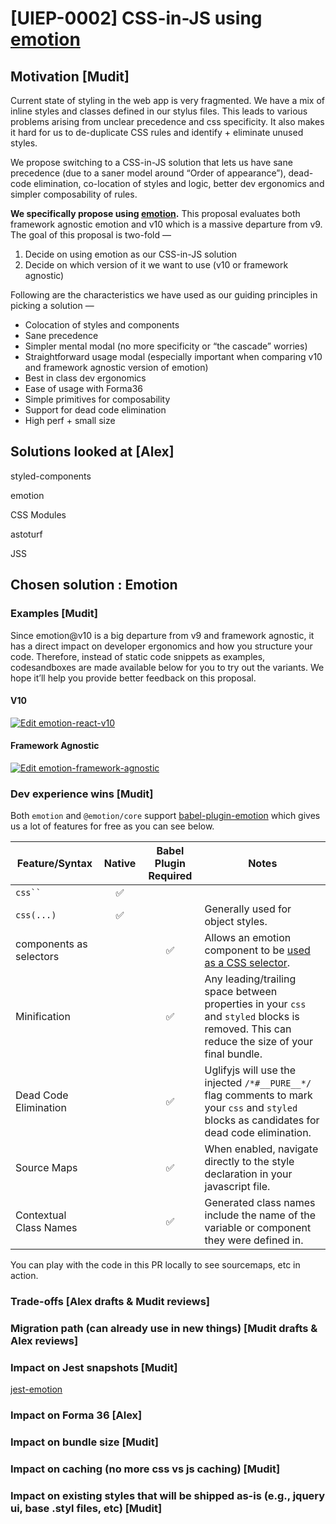 # [UIEP-0002] CSS-in-JS using [emotion](https://emotion.sh)

## Motivation [Mudit]

Current state of styling in the web app is very fragmented.
We have a mix of inline styles and classes defined in our stylus files.
This leads to various problems arising from unclear precedence and css specificity.
It also makes it hard for us to de-duplicate CSS rules and identify + eliminate unused styles.

We propose switching to a CSS-in-JS solution that lets us have sane precedence (due to a saner
model around “Order of appearance”), dead-code elimination, co-location of styles and logic,
better dev ergonomics and simpler composability of rules.

**We specifically propose using [emotion](https://emotion.sh).**
This proposal evaluates both framework agnostic emotion and v10 which is a massive departure from v9.
The goal of this proposal is two-fold —

1. Decide on using emotion as our CSS-in-JS solution
2. Decide on which version of it we want to use (v10 or framework agnostic)

Following are the characteristics we have used as our guiding principles in picking a solution —

- Colocation of styles and components
- Sane precedence
- Simpler mental modal (no more specificity or “the cascade” worries)
- Straightforward usage modal (especially important when comparing v10 and framework agnostic version of emotion)
- Best in class dev ergonomics
- Ease of usage with Forma36
- Simple primitives for composability
- Support for dead code elimination
- High perf + small size

## Solutions looked at [Alex]

styled-components

emotion

CSS Modules

astoturf

JSS

## Chosen solution : Emotion

### Examples [Mudit]

Since emotion@v10 is a big departure from v9 and framework agnostic, it has a direct impact on
developer ergonomics and how you structure your code. Therefore, instead of static code snippets
as examples, codesandboxes are made available below for you to try out the variants. We hope
it’ll help you provide better feedback on this proposal.

#### V10

[![Edit emotion-react-v10](https://codesandbox.io/static/img/play-codesandbox.svg)](https://codesandbox.io/s/pmvy8y8vq)

#### Framework Agnostic

[![Edit emotion-framework-agnostic](https://codesandbox.io/static/img/play-codesandbox.svg)](https://codesandbox.io/s/jlr25o5q3y)

### Dev experience wins [Mudit]

Both `emotion` and `@emotion/core` support [babel-plugin-emotion](https://emotion.sh/docs/babel-plugin-emotion)
which gives us a lot of features for free as you can see below.

<table>
  <thead>
    <tr>
      <th>Feature/Syntax</th>
      <th>Native</th>
      <th>Babel Plugin Required</th>
      <th>Notes</th>
    </tr>
  </thead>
  <tbody>
    <tr>
      <td><code>css``</code></td>
      <td align="center">✅</td>
      <td align="center"></td>
      <td></td>
    </tr>
    <tr>
      <td><code>css(...)</code></td>
      <td align="center">✅</td>
      <td align="center"></td>
      <td>Generally used for object styles.</td>
    </tr>
    <tr>
      <td>components as selectors</td>
      <td align="center"></td>
      <td align="center">✅</td>
      <td>Allows an emotion component to be <a href="https://emotion.sh/docs/styled#targeting-another-emotion-component">used as a CSS selector</a>.</td>
    </tr>
    <tr>
      <td>Minification</td>
      <td align="center"></td>
      <td align="center">✅</td>
      <td>Any leading/trailing space between properties in your <code>css</code> and <code>styled</code> blocks is removed. This can reduce the size of your final bundle.</td>
    </tr>
    <tr>
      <td>Dead Code Elimination</td>
      <td align="center"></td>
      <td align="center">✅</td>
      <td>Uglifyjs will use the injected <code>/*#__PURE__*/</code> flag comments to mark your <code>css</code> and <code>styled</code> blocks as candidates for dead code elimination.</td>
    </tr>
    <tr>
      <td>Source Maps</td>
      <td align="center"></td>
      <td align="center">✅</td>
      <td>When enabled, navigate directly to the style declaration in your javascript file.</td>
    </tr>
    <tr>
      <td>Contextual Class Names</td>
      <td align="center"></td>
      <td align="center">✅</td>
      <td>Generated class names include the name of the variable or component they were defined in.</td>
    </tr>
  </tbody>
</table>

You can play with the code in this PR locally to see sourcemaps, etc in action.

### Trade-offs [Alex drafts & Mudit reviews]

### Migration path (can already use in new things) [Mudit drafts & Alex reviews]

### Impact on Jest snapshots [Mudit]

[jest-emotion](https://github.com/emotion-js/emotion/tree/master/packages/jest-emotion)

### Impact on Forma 36 [Alex]

### Impact on bundle size [Mudit]

### Impact on caching (no more css vs js caching) [Mudit]

### Impact on existing styles that will be shipped as-is (e.g., jquery ui, base .styl files, etc) [Mudit]
